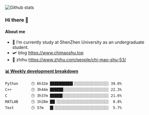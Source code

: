 ![Github stats](https://github-readme-stats.vercel.app/api?username=chimaoshu&show_icons=true&theme=cobalt)

### Hi there 👋

#### About me

- 🏫 I’m currently study at ShenZhen University as an undergraduate student.
- 🛩️ blog  https://www.chimaoshu.top
- 🎯 zhihu https://www.zhihu.com/people/chi-mao-shu-53/

<!-- waka-box start -->
#### <a href="https://gist.github.com/e235103f6d3ace58395a9ff863c34467" target="_blank">📊 Weekly development breakdown</a>
```text
Python      🕓 6h32m ██████████▌░░░░░░░░░░░░░░░░ 39.0%
C++         🕓 3h44m ██████░░░░░░░░░░░░░░░░░░░░░ 22.3%
C           🕓 3h37m █████▊░░░░░░░░░░░░░░░░░░░░░ 21.6%
MATLAB      🕓 1h28m ██▎░░░░░░░░░░░░░░░░░░░░░░░░  8.8%
Text        🕓 57m   █▌░░░░░░░░░░░░░░░░░░░░░░░░░  5.7%
```
<!-- Powered by https://github.com/YouEclipse/waka-box-go . -->
<!-- waka-box end -->
